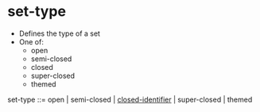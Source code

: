 # set-type
+ Defines the type of a set
+ One of:
    + open
    + semi-closed
    + closed
    + super-closed
    + themed

set-type ::= open | semi-closed | [closed-identifier](closed-identifier.md) | super-closed | themed
